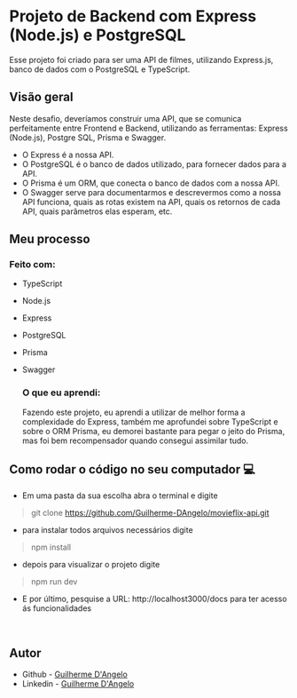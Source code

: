 # Projeto de Backend com Express (Node.js) e PostgreSQL

Esse projeto foi criado para ser uma API de filmes, utilizando Express.js, banco de dados com o PostgreSQL e TypeScript.

## Visão geral

Neste desafio, deveríamos construir uma API, que se comunica perfeitamente entre Frontend e Backend, utilizando as ferramentas: Express (Node.js), Postgre SQL, Prisma e Swagger.
- O Express é a nossa API.
- O PostgreSQL é o banco de dados utilizado, para fornecer dados para a API.
- O Prisma é um ORM, que conecta o banco de dados com a nossa API.
- O Swagger serve para documentarmos e descrevermos como a nossa API funciona, quais as rotas existem na API, quais os retornos de cada API, quais parâmetros elas esperam, etc.

## Meu processo

### Feito com:

- TypeScript
- Node.js
- Express
- PostgreSQL
- Prisma
- Swagger

  ### O que eu aprendi:
  Fazendo este projeto, eu aprendi a utilizar de melhor forma a complexidade do Express, também me aprofundei sobre TypeScript e sobre o ORM Prisma, eu demorei bastante para pegar o jeito do Prisma, mas foi bem recompensador quando consegui assimilar tudo.

## Como rodar o código no seu computador 💻

- Em uma pasta da sua escolha abra o terminal e digite
> git clone https://github.com/Guilherme-DAngelo/movieflix-api.git
- para instalar todos arquivos necessários digite
>npm install
- depois para visualizar o projeto digite
>npm run dev
- E por último, pesquise a URL: http://localhost3000/docs para ter acesso ás funcionalidades

<br>

## Autor

- Github - [Guilherme D'Angelo](https://github.com/Guilherme-DAngelo)
- Linkedin - [Guilherme D'Angelo](https://www.linkedin.com/in/guilherme-d-655705218/)
